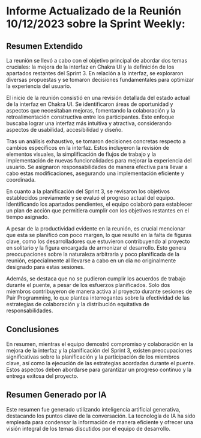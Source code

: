 # Informe Actualizado de la Reunión 10/12/2023 sobre la Sprint Weekly:

## Resumen Extendido

La reunión se llevó a cabo con el objetivo principal de abordar dos temas cruciales: la mejora de la interfaz en Chakra UI y la definición de los apartados restantes del Sprint 3. En relación a la interfaz, se exploraron diversas propuestas y se tomaron decisiones fundamentales para optimizar la experiencia del usuario.

El inicio de la reunión consistió en una revisión detallada del estado actual de la interfaz en Chakra UI. Se identificaron áreas de oportunidad y aspectos que necesitaban mejoras, fomentando la colaboración y la retroalimentación constructiva entre los participantes. Este enfoque buscaba lograr una interfaz más intuitiva y atractiva, considerando aspectos de usabilidad, accesibilidad y diseño.

Tras un análisis exhaustivo, se tomaron decisiones concretas respecto a cambios específicos en la interfaz. Estos incluyeron la revisión de elementos visuales, la simplificación de flujos de trabajo y la implementación de nuevas funcionalidades para mejorar la experiencia del usuario. Se asignaron responsabilidades de manera efectiva para llevar a cabo estas modificaciones, asegurando una implementación eficiente y coordinada.

En cuanto a la planificación del Sprint 3, se revisaron los objetivos establecidos previamente y se evaluó el progreso actual del equipo. Identificando los apartados pendientes, el equipo colaboró para establecer un plan de acción que permitiera cumplir con los objetivos restantes en el tiempo asignado.

A pesar de la productividad evidente en la reunión, es crucial mencionar que esta se planificó con poco margen, lo que resultó en la falta de figuras clave, como los desarrolladores que estuvieron contribuyendo al proyecto en solitario y la figura encargada de armonizar el desarrollo. Esto genera preocupaciones sobre la naturaleza arbitraria y poco planificada de la reunión, especialmente al llevarse a cabo en un día no originalmente designado para estas sesiones.

Además, se destaca que no se pudieron cumplir los acuerdos de trabajo durante el puente, a pesar de los esfuerzos planificados. Solo dos miembros contribuyeron de manera activa al proyecto durante sesiones de Pair Programming, lo que plantea interrogantes sobre la efectividad de las estrategias de colaboración y la distribución equitativa de responsabilidades.

## Conclusiones

En resumen, mientras el equipo demostró compromiso y colaboración en la mejora de la interfaz y la planificación del Sprint 3, existen preocupaciones significativas sobre la planificación y la participación de los miembros clave, así como la ejecución de las estrategias acordadas durante el puente. Estos aspectos deben abordarse para garantizar un progreso continuo y la entrega exitosa del proyecto.

## Resumen Generado por IA

Este resumen fue generado utilizando inteligencia artificial generativa, destacando los puntos clave de la conversación. La tecnología de IA ha sido empleada para condensar la información de manera eficiente y ofrecer una visión integral de los temas discutidos por el equipo de desarrollo.